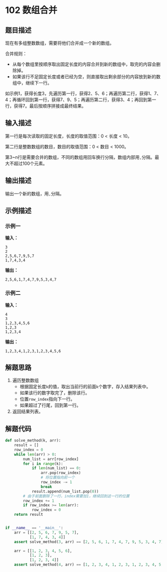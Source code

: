 #  102 数组合并

## 题目描述

现在有多组整数数组，需要将他们合并成一个新的数组。

合并规则：
- 从每个数组里按顺序取出固定长度的内容合并到新的数组中，取完的内容会删除掉。
- 如果该行不足固定长度或者已经为空，则直接取出剩余部分的内容放到新的数组中，继续下一行。

如示例1，获得长度3，先遍历第一行，获得2、5、6；再遍历第二行，获得1、7、4；再循环回到第一行，获得7、9、5；再遍历第二行，获得3、4；再回到第一行，获得7。最后按顺序拼接成最终结果。

## 输入描述

第一行是每次读取的固定长度，长度的取值范围：0 < 长度 < 10。

第二行是整数数组的数目，数目的取值范围：0 < 数目 < 1000。

第3\~n行是需要合并的数组，不同的数组用回车换行分隔，数组内部用`,`分隔。最大不超过100个元素。

## 输出描述

输出一个新的数组，用`,`分隔。

## 示例描述

### 示例一

**输入：**
```text
3
2
2,5,6,7,9,5,7
1,7,4,3,4
```

**输出：**
```text
2,5,6,1,7,4,7,9,5,3,4,7
```

### 示例二

**输入：**
```text
4
3
1,2,3,4,5,6
1,2,3
1,2,3,4
```

**输出：**
```text
1,2,3,4,1,2,3,1,2,3,4,5,6
```

## 解题思路

1. 遍历整数数组
    - 根据固定长度`k`的值，取出当前行的前面`k`个数字，存入结果列表中。
    - 如果该行的数字取完了，删除该行。
    - 位置`row_index`指向下一行。
    - 如果超过了行尾，回到第一行。
2. 返回结果列表。    

## 解题代码

```python
def solve_method(k, arr):
    result = []
    row_index = 0
    while len(arr) > 0:
        num_list = arr[row_index]
        for i in range(k):
            if len(num_list) == 0:
                arr.pop(row_index)
                # 将位置指向前一个
                row_index -= 1
                break
            result.append(num_list.pop(0))
        # 由于前面删除了一行，index需要加1，继续回到这一行的位置
        row_index += 1
        if row_index >= len(arr):
            row_index = 0
    return result


if __name__ == '__main__':
    arr = [[2, 5, 6, 7, 9, 5, 7],
           [1, 7, 4, 3, 4]]
    assert solve_method(3, arr) == [2, 5, 6, 1, 7, 4, 7, 9, 5, 3, 4, 7]

    arr = [[1, 2, 3, 4, 5, 6],
           [1, 2, 3],
           [1, 2, 3, 4]]
    assert solve_method(4, arr) == [1, 2, 3, 4, 1, 2, 3, 1, 2, 3, 4, 5, 6]
```
